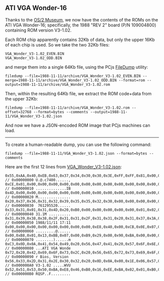 ## ATI VGA Wonder-16

Thanks to the [OS/2 Museum](http://www.os2museum.com/wp/so-this-actually-works/),
we now have the contents of the ROMs on the ATI VGA Wonder-16; specifically, the 1988 "REV 2" board (P/N 109004800)
containing ROM version V3-1.02.

Each ROM chip apparently contains 32Kb of data, but only the upper 16Kb of each chip is used.  So we take the two
32Kb files:

	VGA_Wonder_V3-1.02_EVEN.BIN
	VGA_Wonder_V3-1.02_ODD.BIN

and merge them into a single 64Kb file, using the PCjs [FileDump](/tools/filedump/) utility:

	filedump --file=1988-11-11/archive/VGA_Wonder_V3-1.02_EVEN.BIN --merge=1988-11-11/archive/VGA_Wonder_V3-1.02_ODD.BIN --format=rom --output=1988-11-11/archive/VGA_Wonder_V3-1.02.rom

Then, within the resulting 64Kb file, we extract the ROM code+data from the upper 32Kb:

	filedump --file=1988-11-11/archive/VGA_Wonder_V3-1.02.rom --offset=32768 --format=bytes --comments --output=1988-11-11/VGA_Wonder_V3-1.02.json

And now we have a JSON-encoded ROM image that PCjs machines can load.

---

To create a human-readable dump, you can use the following command:

	filedump --file=1988-11-11/VGA_Wonder_V3-1.02.json --format=bytes --comments

Here are the first 12 lines from [VGA_Wonder_V3-1.02.json](1988-11-11/VGA_Wonder_V3-1.02.json):

	0x55,0xAA,0x40,0xEB,0x63,0x37,0x34,0x30,0x30,0x3E,0xFF,0xFF,0x81,0x00,0x88,0x2C, // 0x00000000 U.@.c7400......,
	0xCE,0x01,0x00,0x00,0x00,0x00,0x00,0x00,0x00,0x00,0x00,0x00,0x00,0x00,0x49,0x42, // 0x00000010 ..............IB
	0x4D,0x00,0x00,0x00,0x00,0x00,0x00,0x00,0x00,0x00,0x00,0x00,0x00,0x00,0x00,0x00, // 0x00000020 M...............
	0x20,0x37,0x36,0x31,0x32,0x39,0x35,0x35,0x32,0x30,0x00,0x00,0x00,0x00,0x00,0x00, // 0x00000030  761295520......
	0x33,0x31,0x01,0x31,0x4D,0x20,0xB0,0x00,0x00,0x00,0x00,0x00,0x01,0x02,0x00,0x00, // 0x00000040 31.1M ..........
	0x31,0x39,0x38,0x38,0x2F,0x31,0x31,0x2F,0x31,0x31,0x20,0x31,0x37,0x3A,0x31,0x31, // 0x00000050 1988/11/11 17:11
	0x00,0x00,0x00,0x00,0x00,0x00,0x00,0x00,0xE8,0x40,0x00,0xCB,0x0E,0x07,0xBD,0x81, // 0x00000060 .........@......
	0x00,0xB8,0x01,0x13,0xBB,0x07,0x00,0xB9,0x29,0x00,0x90,0xBA,0x00,0x00,0xCD,0x6D, // 0x00000070 ........)......m
	0xC3,0x0D,0x0A,0x41,0x54,0x49,0x20,0x56,0x47,0x41,0x20,0x57,0x6F,0x6E,0x64,0x65, // 0x00000080 ...ATI VGA Wonde
	0x72,0x20,0x42,0x69,0x6F,0x73,0x2C,0x20,0x56,0x65,0x72,0x73,0x69,0x6F,0x6E,0x20, // 0x00000090 r Bios, Version 
	0x56,0x33,0x2D,0x31,0x2E,0x30,0x32,0x20,0x0D,0x0A,0x00,0x1E,0x06,0x57,0x56,0x55, // 0x000000A0 V3-1.02 .....WVU
	0x52,0x51,0x53,0x50,0xBA,0xE8,0x46,0xB0,0x16,0xEE,0xBA,0x02,0x01,0xB0,0x01,0xEE, // 0x000000B0 RQSP..F.........
